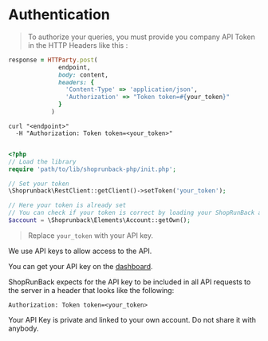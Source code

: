 # Authentication

> To authorize your queries, you must provide you company API Token in the HTTP Headers like this :

```ruby
response = HTTParty.post(
              endpoint,
              body: content,
              headers: {
                'Content-Type' => 'application/json',
                'Authorization' => "Token token=#{your_token}"
              }
            )
```

```shell
curl "<endpoint>"
  -H "Authorization: Token token=<your_token>"
```

```php

<?php
// Load the library
require 'path/to/lib/shoprunback-php/init.php';

// Set your token
\Shoprunback\RestClient::getClient()->setToken('your_token');

// Here your token is already set
// You can check if your token is correct by loading your ShopRunBack account
$account = \Shoprunback\Elements\Account::getOwn();
```

> Replace `your_token` with your API key.

We use API keys to allow access to the API.

You can get your API key on the [dashboard](http://dashboard.shoprunback.com/tokens).

ShopRunBack expects for the API key to be included in all API requests to the server in a header that looks like the following:

`Authorization: Token token=<your_token>`


<aside class="notice">
Your API Key is private and linked to your own account. Do not share it with anybody.
</aside>

